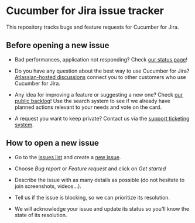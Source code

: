 # Cucumber for Jira issue tracker
This repository tracks bugs and feature requests for Cucumber for Jira. 

## Before opening a new issue

* Bad performances, application not responding? Check [our status page](https://cucumberforjira.statuspage.io/)!

* Do you have any question about the best way to use Cucumber for Jira? [Atlassian-hosted discussions](https://community.atlassian.com/t5/tag/addon-com.smartbear.cucumber/tg-p/category-id/atlassian-marketplace) connect you to other customers who use Cucumber for Jira.

* Any idea for improving a feature or suggesting a new one? Check [our public backlog](https://trello.com/b/smQc7tzd/cucumber-for-jira-what-we-are-cooking-up)! Use the search system to see if we already have planned actions relevant to your needs and vote on the card.

* A request you want to keep private? Contact us via the [support ticketing system](https://support.smartbear.com/message/?prod=cucumber_for_jira).

## How to open a new issue

* Go to the [issues list](https://github.com/smartbear/cucumber-for-jira-issue-tracker/issues) and create a [new issue](https://github.com/smartbear/cucumber-for-jira-issue-tracker/issues/new).

* Choose _Bug report_ or _Feature request_ and click on _Get started_

* Describe the issue with as many details as possible (do not hesitate to join screenshots, videos...).

* Tell us if the issue is blocking, so we can prioritize its resolution.

* We will acknowledge your issue and update its status so you'll know the state of its resolution.

